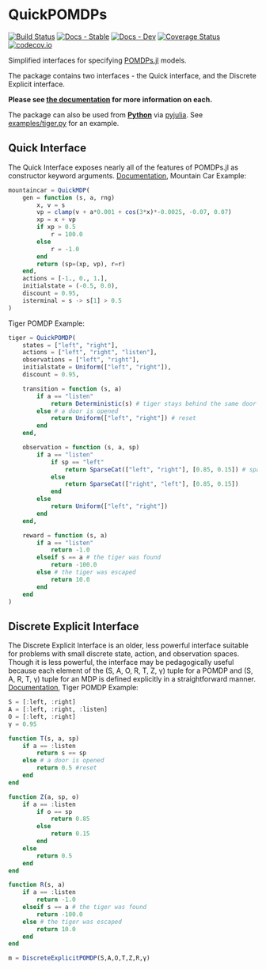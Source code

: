 # QuickPOMDPs

[![Build Status](https://travis-ci.org/JuliaPOMDP/QuickPOMDPs.jl.svg?branch=master)](https://travis-ci.org/JuliaPOMDP/QuickPOMDPs.jl)
[![Docs - Stable](https://img.shields.io/badge/docs-stable-blue.svg)](https://JuliaPOMDP.github.io/QuickPOMDPs.jl/stable)
[![Docs - Dev](https://img.shields.io/badge/docs-dev-blue.svg)](https://JuliaPOMDP.github.io/QuickPOMDPs.jl/dev)
[![Coverage Status](https://coveralls.io/repos/JuliaPOMDP/QuickPOMDPs.jl/badge.svg?branch=master&service=github)](https://coveralls.io/github/JuliaPOMDP/QuickPOMDPs.jl?branch=master)
[![codecov.io](http://codecov.io/github/JuliaPOMDP/QuickPOMDPs.jl/coverage.svg?branch=master)](http://codecov.io/github/JuliaPOMDP/QuickPOMDPs.jl?branch=master)

Simplified interfaces for specifying [POMDPs.jl](https://github.com/JuliaPOMDP/POMDPs.jl) models.

The package contains two interfaces - the Quick interface, and the Discrete Explicit interface.

**Please see [the documentation](https://JuliaPOMDP.github.io/QuickPOMDPs.jl/stable) for more information on each.**

The package can also be used from **[Python](https://www.python.org)** via [pyjulia](https://github.com/JuliaPy/pyjulia). See [examples/tiger.py](https://github.com/JuliaPOMDP/QuickPOMDPs.jl/blob/master/examples/tiger.py) for an example.

## Quick Interface

The Quick Interface exposes nearly all of the features of POMDPs.jl as constructor keyword arguments. [Documentation](https://juliapomdp.github.io/QuickPOMDPs.jl/stable/quick/), Mountain Car Example:

```julia
mountaincar = QuickMDP(
    gen = function (s, a, rng)        
        x, v = s
        vp = clamp(v + a*0.001 + cos(3*x)*-0.0025, -0.07, 0.07)
        xp = x + vp
        if xp > 0.5
            r = 100.0
        else
            r = -1.0
        end
        return (sp=(xp, vp), r=r)
    end,
    actions = [-1., 0., 1.],
    initialstate = (-0.5, 0.0),
    discount = 0.95,
    isterminal = s -> s[1] > 0.5
)
```

Tiger POMDP Example:

```julia
tiger = QuickPOMDP(
    states = ["left", "right"],
    actions = ["left", "right", "listen"],
    observations = ["left", "right"],
    initialstate = Uniform(["left", "right"]),
    discount = 0.95,

    transition = function (s, a)
        if a == "listen"
            return Deterministic(s) # tiger stays behind the same door
        else # a door is opened
            return Uniform(["left", "right"]) # reset
        end
    end,

    observation = function (s, a, sp)
        if a == "listen"
            if sp == "left"
                return SparseCat(["left", "right"], [0.85, 0.15]) # sparse categorical distribution
            else
                return SparseCat(["right", "left"], [0.85, 0.15])
            end
        else
            return Uniform(["left", "right"])
        end
    end,

    reward = function (s, a)
        if a == "listen"
            return -1.0
        elseif s == a # the tiger was found
            return -100.0
        else # the tiger was escaped
            return 10.0
        end
    end
)
```

## Discrete Explicit Interface

The Discrete Explicit Interface is an older, less powerful interface suitable for problems with small discrete state, action, and observation spaces. Though it is less powerful, the interface may be pedagogically useful because each element of the (S, A, O, R, T, Z, γ) tuple for a POMDP and (S, A, R, T, γ) tuple for an MDP is defined explicitly in a straightforward manner. [Documentation](https://juliapomdp.github.io/QuickPOMDPs.jl/stable/discrete_explicit/), Tiger POMDP Example:

```julia
S = [:left, :right]
A = [:left, :right, :listen]
O = [:left, :right]
γ = 0.95

function T(s, a, sp)
    if a == :listen
        return s == sp
    else # a door is opened
        return 0.5 #reset
    end
end

function Z(a, sp, o)
    if a == :listen
        if o == sp
            return 0.85
        else
            return 0.15
        end
    else
        return 0.5
    end
end

function R(s, a)
    if a == :listen  
        return -1.0
    elseif s == a # the tiger was found
        return -100.0
    else # the tiger was escaped
        return 10.0
    end
end

m = DiscreteExplicitPOMDP(S,A,O,T,Z,R,γ)
```
